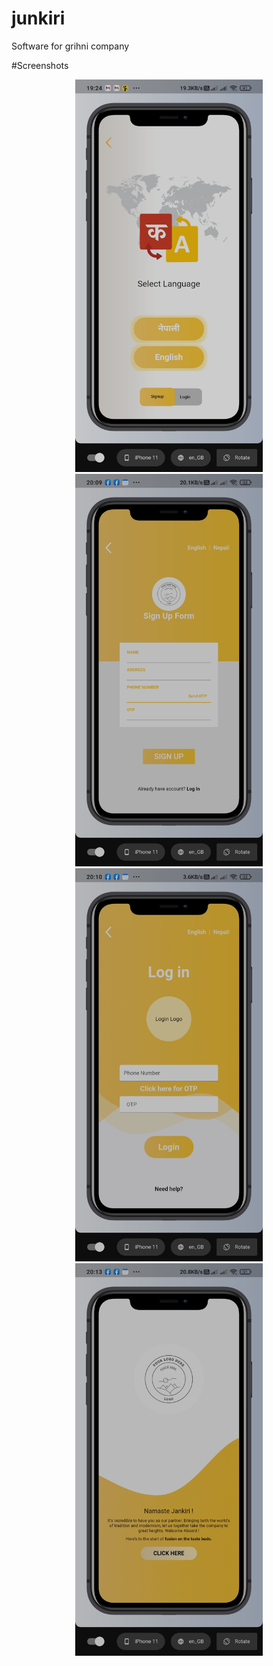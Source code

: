 # junkiri

Software for grihni company


#Screenshots
<div align="center">
    <img src="/screenshots/1.jpg" width="300px"> 
    <img src="/screenshots/2.jpg" width="300px"> 
    <img src="/screenshots/3.jpg" width="300px"> 
    <img src="/screenshots/4.jpg" width="300px"> 
</div>

